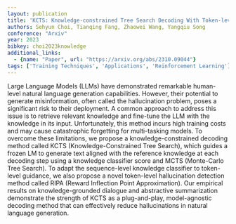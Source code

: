 ```yaml
---
layout: publication
title: 'KCTS: Knowledge-constrained Tree Search Decoding With Token-level Hallucination Detection'
authors: Sehyun Choi, Tianqing Fang, Zhaowei Wang, Yangqiu Song
conference: "Arxiv"
year: 2023
bibkey: choi2023knowledge
additional_links:
  - {name: "Paper", url: "https://arxiv.org/abs/2310.09044"}
tags: ['Training Techniques', 'Applications', 'Reinforcement Learning']
---
```

Large Language Models (LLMs) have demonstrated remarkable human-level natural
language generation capabilities. However, their potential to generate
misinformation, often called the hallucination problem, poses a significant
risk to their deployment. A common approach to address this issue is to
retrieve relevant knowledge and fine-tune the LLM with the knowledge in its
input. Unfortunately, this method incurs high training costs and may cause
catastrophic forgetting for multi-tasking models. To overcome these
limitations, we propose a knowledge-constrained decoding method called KCTS
(Knowledge-Constrained Tree Search), which guides a frozen LM to generate text
aligned with the reference knowledge at each decoding step using a knowledge
classifier score and MCTS (Monte-Carlo Tree Search). To adapt the
sequence-level knowledge classifier to token-level guidance, we also propose a
novel token-level hallucination detection method called RIPA (Reward Inflection
Point Approximation). Our empirical results on knowledge-grounded dialogue and
abstractive summarization demonstrate the strength of KCTS as a plug-and-play,
model-agnostic decoding method that can effectively reduce hallucinations in
natural language generation.
